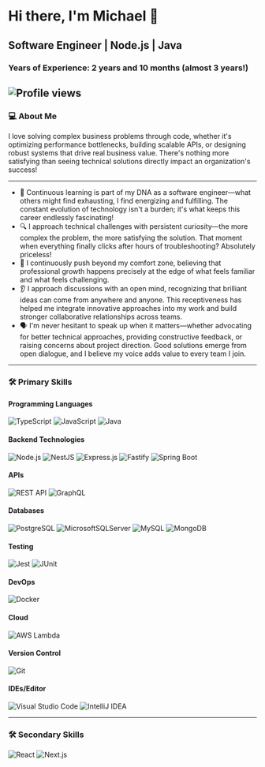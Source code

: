 # Hi there, I'm Michael 👋

## Software Engineer | Node.js | Java
### Years of Experience: 2 years and 10 months (almost 3 years!)
![Profile views](https://komarev.com/ghpvc/?username=kel-flrs&color=blueviolet)
---

### 💻 About Me
I love solving complex business problems through code, whether it's optimizing performance bottlenecks, building scalable APIs, or designing robust systems that drive real business value. There's nothing more satisfying than seeing technical solutions directly impact an organization's success!

---
- 🌱 Continuous learning is part of my DNA as a software engineer—what others might find exhausting, I find energizing and fulfilling. The constant evolution of technology isn't a burden; it's what keeps this career endlessly fascinating!
- 🔍 I approach technical challenges with persistent curiosity—the more complex the problem, the more satisfying the solution. That moment when everything finally clicks after hours of troubleshooting? Absolutely priceless!
- 🚀 I continuously push beyond my comfort zone, believing that professional growth happens precisely at the edge of what feels familiar and what feels challenging.
- 👂 I approach discussions with an open mind, recognizing that brilliant ideas can come from anywhere and anyone. This receptiveness has helped me integrate innovative approaches into my work and build stronger collaborative relationships across teams.
- 🗣️ I'm never hesitant to speak up when it matters—whether advocating for better technical approaches, providing constructive feedback, or raising concerns about project direction. Good solutions emerge from open dialogue, and I believe my voice adds value to every team I join.
---

### 🛠️ Primary Skills

#### Programming Languages
![TypeScript](https://img.shields.io/badge/typescript-%23007ACC.svg?style=for-the-badge&logo=typescript&logoColor=white)
![JavaScript](https://img.shields.io/badge/javascript-%23323330.svg?style=for-the-badge&logo=javascript&logoColor=%23F7DF1E)
![Java](https://img.shields.io/badge/java-%23ED8B00.svg?style=for-the-badge&logo=openjdk&logoColor=white)

#### Backend Technologies
![Node.js](https://img.shields.io/badge/node.js-6DA55F?style=for-the-badge&logo=node.js&logoColor=white)
![NestJS](https://img.shields.io/badge/nestjs-%23E0234E.svg?style=for-the-badge&logo=nestjs&logoColor=white)
![Express.js](https://img.shields.io/badge/express.js-%23404d59.svg?style=for-the-badge&logo=express&logoColor=%2361DAFB)
![Fastify](https://img.shields.io/badge/fastify-%23000000.svg?style=for-the-badge&logo=fastify&logoColor=white)
![Spring Boot](https://img.shields.io/badge/Spring_Boot-F2F4F9?style=for-the-badge&logo=spring-boot)

#### APIs
![REST API](https://img.shields.io/badge/REST%20API-%23000000.svg?style=for-the-badge&logo=fastapi&logoColor=white)
![GraphQL](https://img.shields.io/badge/-GraphQL-E10098?style=for-the-badge&logo=graphql&logoColor=white)

#### Databases
![PostgreSQL](https://img.shields.io/badge/postgres-%23316192.svg?style=for-the-badge&logo=postgresql&logoColor=white)
![MicrosoftSQLServer](https://img.shields.io/badge/Microsoft%20SQL%20Server-CC2927?style=for-the-badge&logo=microsoft%20sql%20server&logoColor=white)
![MySQL](https://img.shields.io/badge/mysql-%2300f.svg?style=for-the-badge&logo=mysql&logoColor=white)
![MongoDB](https://img.shields.io/badge/MongoDB-%234ea94b.svg?style=for-the-badge&logo=mongodb&logoColor=white)

#### Testing
![Jest](https://img.shields.io/badge/-jest-%23C21325?style=for-the-badge&logo=jest&logoColor=white)
![JUnit](https://img.shields.io/badge/JUnit-25A162?style=for-the-badge&logo=junit5&logoColor=white)

#### DevOps
![Docker](https://img.shields.io/badge/docker-%230db7ed.svg?style=for-the-badge&logo=docker&logoColor=white)

#### Cloud
![AWS Lambda](https://img.shields.io/badge/AWS%20Lambda-FF9900?style=for-the-badge&logo=aws-lambda&logoColor=white)

#### Version Control
![Git](https://img.shields.io/badge/git-%23F05033.svg?style=for-the-badge&logo=git&logoColor=white)

#### IDEs/Editor
![Visual Studio Code](https://img.shields.io/badge/Visual%20Studio%20Code-0078d7.svg?style=for-the-badge&logo=visual-studio-code&logoColor=white)
![IntelliJ IDEA](https://img.shields.io/badge/IntelliJIDEA-000000.svg?style=for-the-badge&logo=intellij-idea&logoColor=white)

---

### 🛠️ Secondary Skills
![React](https://img.shields.io/badge/react-%2320232a.svg?style=for-the-badge&logo=react&logoColor=%2361DAFB)
![Next.js](https://img.shields.io/badge/Next-black?style=for-the-badge&logo=next.js&logoColor=white)

<!--
**kel-flrs/kel-flrs** is a ✨ _special_ ✨ repository because its `README.md` (this file) appears on your GitHub profile.

Here are some ideas to get you started:

- 🔭 I’m currently working on ...
- 🌱 I’m currently learning ...
- 👯 I’m looking to collaborate on ...
- 🤔 I’m looking for help with ...
- 💬 Ask me about ...
- 📫 How to reach me: ...
- 😄 Pronouns: ...
- ⚡ Fun fact: ...
-->


